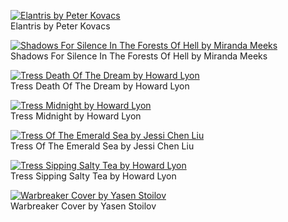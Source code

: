 [![Elantris by Peter Kovacs](elantris_by_peter_kovacs.jpg "Elantris by Peter Kovacs")](https://raw.githubusercontent.com/buckmanc/Wallpapers/main/mobile/misc%20cosmere/elantris_by_peter_kovacs.jpg)\
Elantris by Peter Kovacs

[![Shadows For Silence In The Forests Of Hell by Miranda Meeks](Shadows_For_Silence_In_the_Forests_of_Hell_by_Miranda_Meeks.jpg "Shadows For Silence In The Forests Of Hell by Miranda Meeks")](https://raw.githubusercontent.com/buckmanc/Wallpapers/main/mobile/misc%20cosmere/Shadows_For_Silence_In_the_Forests_of_Hell_by_Miranda_Meeks.jpg)\
Shadows For Silence In The Forests Of Hell by Miranda Meeks

[![Tress Death Of The Dream by Howard Lyon](tress_Death_of_the_Dream_by_Howard_Lyon.jpg "Tress Death Of The Dream by Howard Lyon")](https://raw.githubusercontent.com/buckmanc/Wallpapers/main/mobile/misc%20cosmere/tress_Death_of_the_Dream_by_Howard_Lyon.jpg)\
Tress Death Of The Dream by Howard Lyon

[![Tress Midnight by Howard Lyon](tress_midnight_by_howard_lyon.jpg "Tress Midnight by Howard Lyon")](https://raw.githubusercontent.com/buckmanc/Wallpapers/main/mobile/misc%20cosmere/tress_midnight_by_howard_lyon.jpg)\
Tress Midnight by Howard Lyon

[![Tress Of The Emerald Sea by Jessi Chen Liu](tress_of_the_emerald_sea_by_jessi_chen_liu.png "Tress Of The Emerald Sea by Jessi Chen Liu")](https://raw.githubusercontent.com/buckmanc/Wallpapers/main/mobile/misc%20cosmere/tress_of_the_emerald_sea_by_jessi_chen_liu.png)\
Tress Of The Emerald Sea by Jessi Chen Liu

[![Tress Sipping Salty Tea by Howard Lyon](tress_sipping_salty_tea_by_howard_lyon.jpg "Tress Sipping Salty Tea by Howard Lyon")](https://raw.githubusercontent.com/buckmanc/Wallpapers/main/mobile/misc%20cosmere/tress_sipping_salty_tea_by_howard_lyon.jpg)\
Tress Sipping Salty Tea by Howard Lyon

[![Warbreaker Cover by Yasen Stoilov](warbreaker_cover_by_yasen_stoilov.jpg "Warbreaker Cover by Yasen Stoilov")](https://raw.githubusercontent.com/buckmanc/Wallpapers/main/mobile/misc%20cosmere/warbreaker_cover_by_yasen_stoilov.jpg)\
Warbreaker Cover by Yasen Stoilov

